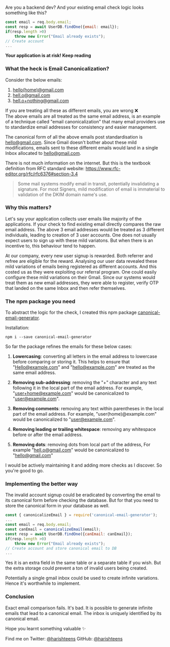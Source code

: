 Are you a backend dev? And your existing email check logic looks something like this?
```javascript
const email = req.body.email;
const resp = await UserDB.findOne({email: email});
if(resp.length >0)
    throw new Error("Email already exists");
// Create account
...
```

**Your application is at risk! Keep reading**

### What the heck is Email Canonicalization?

Consider the below emails:

1. [hello(home)@gmail.com](hello(home)@gmail.com)
2. [hell.o@gmail.com](hell.o@gmail.com)
3. [hell.o+nothing@gmail.com](hell.o+nothing@gmail.com)

If you are treating all these as different emails, you are wrong ❌  
The above emails are all treated as the same email address, is an example of a technique called "email canonicalization" that many email providers use to standardize email addresses for consistency and easier management.

The canonical form of all the above emails post standardisation is [hello@gmail.com](hello@gmail.com). Since Gmail doesn't bother about these mild modifications, emails sent to these different emails would land in a single Inbox allocated to [hello@gmail.com](hello@gmail.com).

There is not much information on the internet. But this is the textbook definition from RFC standard website: https://www.rfc-editor.org/rfc/rfc6376#section-3.4
>   Some mail systems modify email in transit, potentially invalidating a
>   signature.  For most Signers, mild modification of email is
>   immaterial to validation of the DKIM domain name's use.

### Why this matters?

Let's say your application collects user emails like majority of the applications. If your check to find existing email directly compares the raw email address. The above 3 email addresses would be treated as 3 different individuals, leading to creation of 3 user accounts. One does not usually expect users to sign up with these mild variatons. But when there is an incentive to, this behaviour tend to happen.  

At our company, every new user signup is rewarded. Both referrer and refree are eligible for the reward. Analysing our user data revealed these mild variations of emails being registered as different accounts. And this costed us as they were exploiting our referral program. One could easily  configure these mild variations on their Gmail. Since our systems would treat them as new email addresses, they were able to register, verify OTP that landed on the same Inbox and then refer themselves.


### The npm package you need

To abstract the logic for the check, I created this npm package [canonical-email-generator](https://www.npmjs.com/package/canonical-email-generator).

Installation:

```
npm i --save canonical-email-generator
```

So far the package refines the emails for these below cases:

1. **Lowercasing**: converting all letters in the email address to lowercase before comparing or storing it. This helps to ensure that "Hello@example.com" and "hello@example.com" are treated as the same email address.

2. **Removing sub-addressing**: removing the "+" character and any text following it in the local part of the email address. For example, "user+home@example.com" would be canonicalized to "user@example.com".

3. **Removing comments**: removing any text within parentheses in the local part of the email address. For example, "user(home)@example.com" would be canonicalized to "user@example.com".

4. **Removing leading or trailing whitespace**: removing any whitespace before or after the email address.

5. **Removing dots**: removing dots from local part of the address, For example "hell.o@gmail.com" would be canonicalized to "hello@gmail.com"

I would be actively maintaining it and adding more checks as I discover. So you're good to go.

### Implementing the better way


The invalid account signup could be eradicated by converting the email to its canonical form before checking the database. But for that you need to store the canonical form in your database as well.
```javascript
const { canonicalizeEmail } = require('canonical-email-generator');
...
const email = req.body.email;
const canEmail = canonicalizeEmail(email);
const resp = await UserDB.findOne({canEmail: canEmail});
if(resp.length >0)
    throw new Error("Email already exists");
// Create account and store canonical email to DB
...
```
Yes it is an extra field in the same table or a separate table if you wish. But the extra storage could prevent a ton of invalid users being created. 

Potentially a single gmail inbox could be used to create infinite variations. Hence it's worthwhile to implement.

### Conclusion
Exact email comparison fails. It's bad.
It is possible to generate infinite emails that lead to a canonical email.
The inbox is uniquely identified by its canonical email.

Hope you learnt something valuable ✨

Find me on Twitter: [@harishteens](https://twitter.com/HarishTeens)
GitHub: [@harishteens](https://github.com/harishteens)
